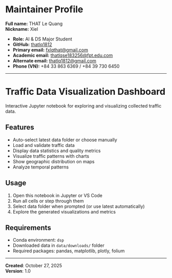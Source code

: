 # Maintainer Profile

**Full name:** THAT Le Quang  
**Nickname:** Xiel

- **Role:** AI & DS Major Student
- **GitHub:** [thatlq1812](https://github.com/thatlq1812)
- **Primary email:** fxlqthat@gmail.com
- **Academic email:** thatlqse183256@fpt.edu.com
- **Alternate email:** thatlq1812@gmail.com
- **Phone (VN):** +84 33 863 6369 / +84 39 730 6450

---

# Traffic Data Visualization Dashboard

Interactive Jupyter notebook for exploring and visualizing collected traffic data.

## Features

- Auto-select latest data folder or choose manually
- Load and validate traffic data
- Display data statistics and quality metrics
- Visualize traffic patterns with charts
- Show geographic distribution on maps
- Analyze temporal patterns

## Usage

1. Open this notebook in Jupyter or VS Code
2. Run all cells or step through them
3. Select data folder when prompted (or use latest automatically)
4. Explore the generated visualizations and metrics

## Requirements

- Conda environment: `dsp`
- Downloaded data in `data/downloads/` folder
- Required packages: pandas, matplotlib, plotly, folium

---

**Created**: October 27, 2025  
**Version**: 1.0
